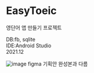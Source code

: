 # EasyToeic
영단어 앱 만들기 프로젝트

DB:fb, sqlite  
IDE:Android Studio  
2021.12  


![image](https://user-images.githubusercontent.com/81168401/159847120-89b75758-d9c8-49ee-8fb8-f667e32cfac0.png)
figma 기획안 완성본과 다름
